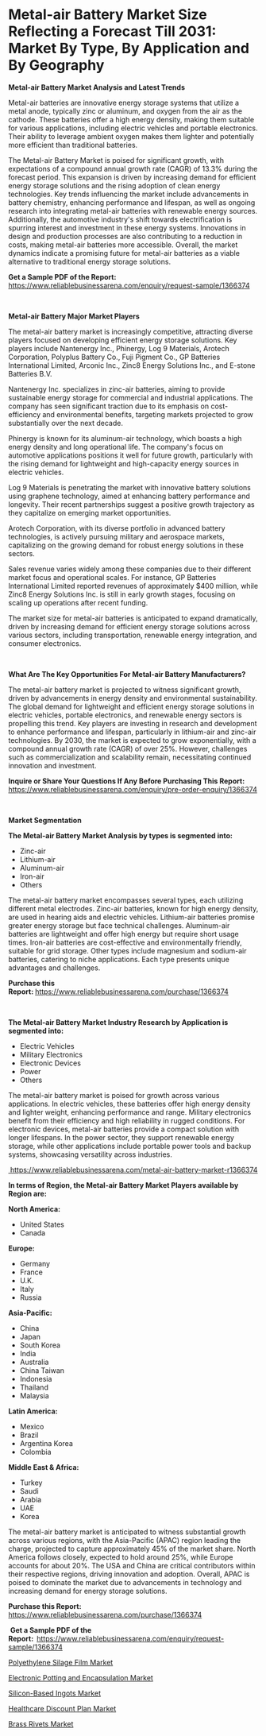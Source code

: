 <p><h1>Metal-air Battery Market Size Reflecting a Forecast Till 2031: Market By Type, By Application and By Geography</h1></p><p><strong>Metal-air Battery Market Analysis and Latest Trends</strong></p>
<p><p>Metal-air batteries are innovative energy storage systems that utilize a metal anode, typically zinc or aluminum, and oxygen from the air as the cathode. These batteries offer a high energy density, making them suitable for various applications, including electric vehicles and portable electronics. Their ability to leverage ambient oxygen makes them lighter and potentially more efficient than traditional batteries.</p><p>The Metal-air Battery Market is poised for significant growth, with expectations of a compound annual growth rate (CAGR) of 13.3% during the forecast period. This expansion is driven by increasing demand for efficient energy storage solutions and the rising adoption of clean energy technologies. Key trends influencing the market include advancements in battery chemistry, enhancing performance and lifespan, as well as ongoing research into integrating metal-air batteries with renewable energy sources. Additionally, the automotive industry's shift towards electrification is spurring interest and investment in these energy systems. Innovations in design and production processes are also contributing to a reduction in costs, making metal-air batteries more accessible. Overall, the market dynamics indicate a promising future for metal-air batteries as a viable alternative to traditional energy storage solutions.</p></p>
<p><strong>Get a Sample PDF of the Report:&nbsp;</strong> <a href="https://www.reliablebusinessarena.com/enquiry/request-sample/1366374">https://www.reliablebusinessarena.com/enquiry/request-sample/1366374</a></p>
<p>&nbsp;</p>
<p><strong>Metal-air Battery Major Market Players</strong></p>
<p><p>The metal-air battery market is increasingly competitive, attracting diverse players focused on developing efficient energy storage solutions. Key players include Nantenergy Inc., Phinergy, Log 9 Materials, Arotech Corporation, Polyplus Battery Co., Fuji Pigment Co., GP Batteries International Limited, Arconic Inc., Zinc8 Energy Solutions Inc., and E-stone Batteries B.V.</p><p>Nantenergy Inc. specializes in zinc-air batteries, aiming to provide sustainable energy storage for commercial and industrial applications. The company has seen significant traction due to its emphasis on cost-efficiency and environmental benefits, targeting markets projected to grow substantially over the next decade.</p><p>Phinergy is known for its aluminum-air technology, which boasts a high energy density and long operational life. The company's focus on automotive applications positions it well for future growth, particularly with the rising demand for lightweight and high-capacity energy sources in electric vehicles.</p><p>Log 9 Materials is penetrating the market with innovative battery solutions using graphene technology, aimed at enhancing battery performance and longevity. Their recent partnerships suggest a positive growth trajectory as they capitalize on emerging market opportunities.</p><p>Arotech Corporation, with its diverse portfolio in advanced battery technologies, is actively pursuing military and aerospace markets, capitalizing on the growing demand for robust energy solutions in these sectors.</p><p>Sales revenue varies widely among these companies due to their different market focus and operational scales. For instance, GP Batteries International Limited reported revenues of approximately $400 million, while Zinc8 Energy Solutions Inc. is still in early growth stages, focusing on scaling up operations after recent funding.</p><p>The market size for metal-air batteries is anticipated to expand dramatically, driven by increasing demand for efficient energy storage solutions across various sectors, including transportation, renewable energy integration, and consumer electronics.</p></p>
<p>&nbsp;</p>
<p><strong>What Are The Key Opportunities For Metal-air Battery Manufacturers?</strong></p>
<p><p>The metal-air battery market is projected to witness significant growth, driven by advancements in energy density and environmental sustainability. The global demand for lightweight and efficient energy storage solutions in electric vehicles, portable electronics, and renewable energy sectors is propelling this trend. Key players are investing in research and development to enhance performance and lifespan, particularly in lithium-air and zinc-air technologies. By 2030, the market is expected to grow exponentially, with a compound annual growth rate (CAGR) of over 25%. However, challenges such as commercialization and scalability remain, necessitating continued innovation and investment.</p></p>
<p><strong>Inquire or Share Your Questions If Any Before Purchasing This Report:</strong> <a href="https://www.reliablebusinessarena.com/enquiry/pre-order-enquiry/1366374">https://www.reliablebusinessarena.com/enquiry/pre-order-enquiry/1366374</a></p>
<p>&nbsp;</p>
<p><strong>Market Segmentation</strong></p>
<p><strong>The Metal-air Battery Market Analysis by types is segmented into:</strong></p>
<p><ul><li>Zinc-air</li><li>Lithium-air</li><li>Aluminum-air</li><li>Iron-air</li><li>Others</li></ul></p>
<p><p>The metal-air battery market encompasses several types, each utilizing different metal electrodes. Zinc-air batteries, known for high energy density, are used in hearing aids and electric vehicles. Lithium-air batteries promise greater energy storage but face technical challenges. Aluminum-air batteries are lightweight and offer high energy but require short usage times. Iron-air batteries are cost-effective and environmentally friendly, suitable for grid storage. Other types include magnesium and sodium-air batteries, catering to niche applications. Each type presents unique advantages and challenges.</p></p>
<p><strong>Purchase this Report:&nbsp;</strong><a href="https://www.reliablebusinessarena.com/purchase/1366374">https://www.reliablebusinessarena.com/purchase/1366374</a></p>
<p>&nbsp;</p>
<p><strong>The Metal-air Battery Market Industry Research by Application is segmented into:</strong></p>
<p><ul><li>Electric Vehicles</li><li>Military Electronics</li><li>Electronic Devices</li><li>Power</li><li>Others</li></ul></p>
<p><p>The metal-air battery market is poised for growth across various applications. In electric vehicles, these batteries offer high energy density and lighter weight, enhancing performance and range. Military electronics benefit from their efficiency and high reliability in rugged conditions. For electronic devices, metal-air batteries provide a compact solution with longer lifespans. In the power sector, they support renewable energy storage, while other applications include portable power tools and backup systems, showcasing versatility across industries.</p></p>
<p><a href="https://www.reliablebusinessarena.com/metal-air-battery-market-r1366374">&nbsp;https://www.reliablebusinessarena.com/metal-air-battery-market-r1366374</a></p>
<p><strong>In terms of Region, the Metal-air Battery Market Players available by Region are:</strong></p>
<p>
    <p> <strong> North America: </strong>
        <ul>
            <li>United States</li>
            <li>Canada</li>
        </ul>
        </p> 
    <p> <strong> Europe: </strong>
        <ul>
            <li>Germany</li>
            <li>France</li>
            <li>U.K.</li>
            <li>Italy</li>
            <li>Russia</li>
        </ul>
        </p> 
    <p> <strong> Asia-Pacific: </strong>
        <ul>
            <li>China</li>
            <li>Japan</li>
            <li>South Korea</li>
            <li>India</li>
            <li>Australia</li>
            <li>China Taiwan</li>
            <li>Indonesia</li>
            <li>Thailand</li>
            <li>Malaysia</li>
        </ul>
        </p> 
    <p> <strong> Latin America: </strong>
        <ul>
            <li>Mexico</li>
            <li>Brazil</li>
            <li>Argentina Korea</li>
            <li>Colombia</li>
        </ul>
        </p> 
    <p> <strong> Middle East & Africa: </strong>
        <ul>
            <li>Turkey</li>
            <li>Saudi</li>
            <li>Arabia</li>
            <li>UAE</li>
            <li>Korea</li>
        </ul>
    </p>
    </p>
<p><p>The metal-air battery market is anticipated to witness substantial growth across various regions, with the Asia-Pacific (APAC) region leading the charge, projected to capture approximately 45% of the market share. North America follows closely, expected to hold around 25%, while Europe accounts for about 20%. The USA and China are critical contributors within their respective regions, driving innovation and adoption. Overall, APAC is poised to dominate the market due to advancements in technology and increasing demand for energy storage solutions.</p></p>
<p><strong>Purchase this Report: </strong><a href="https://www.reliablebusinessarena.com/purchase/1366374">https://www.reliablebusinessarena.com/purchase/1366374</a></p>
<p>&nbsp;<strong>Get a Sample PDF of the Report:&nbsp;&nbsp;</strong><a href="https://www.reliablebusinessarena.com/enquiry/request-sample/1366374">https://www.reliablebusinessarena.com/enquiry/request-sample/1366374</a></p>
<p><strong></strong></p>
<p><p><a href="https://issuu.com/reportprime-2/docs/polyethylene-silage-film-market-siz_10a0bde6663c52">Polyethylene Silage Film Market</a></p><p><a href="https://issuu.com/reportprime-2/docs/electronic-potting-and-encapsulatio_746b62550109c2">Electronic Potting and Encapsulation Market</a></p><p><a href="https://github.com/provorikovar/Market-Research-Report-List-6/blob/main/silicon-based-ingots-market.md">Silicon-Based Ingots Market</a></p><p><a href="https://www.linkedin.com/pulse/healthcare-discount-plan-market-strategic-insights-product-fbclf?trackingId=H8Ler7hrSSmgjaZRHDxL9g%3D%3D">Healthcare Discount Plan Market</a></p><p><a href="https://www.linkedin.com/pulse/brass-rivets-market-share-size-trends-industry-analysis-uldof?trackingId=%2BbPtWPC%2FSy6SqHshl30L5A%3D%3D">Brass Rivets Market</a></p></p>